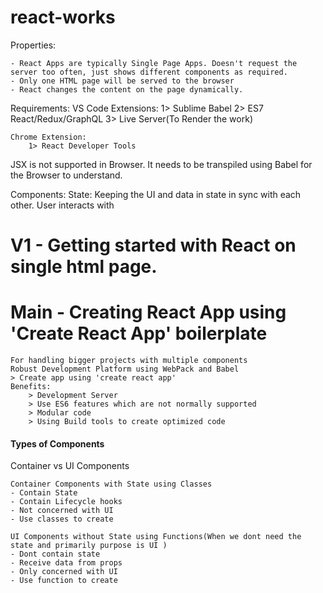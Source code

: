 # react-works

Properties:

    - React Apps are typically Single Page Apps. Doesn't request the server too often, just shows different components as required.
    - Only one HTML page will be served to the browser
    - React changes the content on the page dynamically.

Requirements:
    VS Code Extensions:
        1> Sublime Babel
        2> ES7 React/Redux/GraphQL
        3> Live Server(To Render the work)

    Chrome Extension:
        1> React Developer Tools
JSX is not supported in Browser. It needs to be transpiled using Babel for the Browser to understand.

Components:
State: Keeping the UI and data in state in sync with each other. User interacts with 
# V1 - Getting started with React on single html page.

# Main - Creating  React App using  'Create React App' boilerplate
    For handling bigger projects with multiple components 
    Robust Development Platform using WebPack and Babel
    > Create app using 'create react app'
    Benefits:
        > Development Server
        > Use ES6 features which are not normally supported
        > Modular code
        > Using Build tools to create optimized code

#### Types of Components
Container vs UI Components

    Container Components with State using Classes
    - Contain State
    - Contain Lifecycle hooks
    - Not concerned with UI
    - Use classes to create

    UI Components without State using Functions(When we dont need the state and primarily purpose is UI )
    - Dont contain state
    - Receive data from props
    - Only concerned with UI
    - Use function to create 